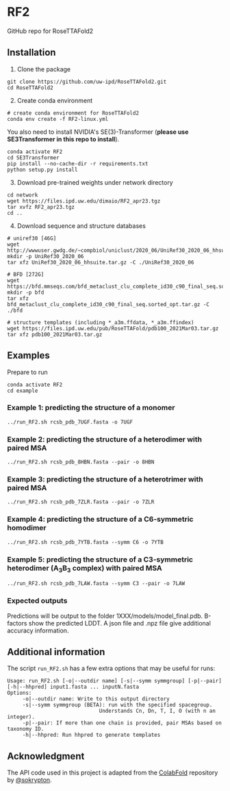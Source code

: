 # RF2
GitHub repo for RoseTTAFold2

## Installation

1. Clone the package
```
git clone https://github.com/uw-ipd/RoseTTAFold2.git
cd RoseTTAFold2
```

2. Create conda environment
```
# create conda environment for RoseTTAFold2
conda env create -f RF2-linux.yml
```
You also need to install NVIDIA's SE(3)-Transformer (**please use SE3Transformer in this repo to install**).
```
conda activate RF2
cd SE3Transformer
pip install --no-cache-dir -r requirements.txt
python setup.py install
```

3. Download pre-trained weights under network directory
```
cd network
wget https://files.ipd.uw.edu/dimaio/RF2_apr23.tgz
tar xvfz RF2_apr23.tgz
cd ..
```

4. Download sequence and structure databases
```
# uniref30 [46G]
wget http://wwwuser.gwdg.de/~compbiol/uniclust/2020_06/UniRef30_2020_06_hhsuite.tar.gz
mkdir -p UniRef30_2020_06
tar xfz UniRef30_2020_06_hhsuite.tar.gz -C ./UniRef30_2020_06

# BFD [272G]
wget https://bfd.mmseqs.com/bfd_metaclust_clu_complete_id30_c90_final_seq.sorted_opt.tar.gz
mkdir -p bfd
tar xfz bfd_metaclust_clu_complete_id30_c90_final_seq.sorted_opt.tar.gz -C ./bfd

# structure templates (including *_a3m.ffdata, *_a3m.ffindex)
wget https://files.ipd.uw.edu/pub/RoseTTAFold/pdb100_2021Mar03.tar.gz
tar xfz pdb100_2021Mar03.tar.gz
```

## Examples
Prepare to run
```
conda activate RF2
cd example
```

### Example 1: predicting the structure of a monomer
```
../run_RF2.sh rcsb_pdb_7UGF.fasta -o 7UGF
```

### Example 2: predicting the structure of a heterodimer with paired MSA
```
../run_RF2.sh rcsb_pdb_8HBN.fasta --pair -o 8HBN
```

### Example 3: predicting the structure of a heterotrimer with paired MSA
```
../run_RF2.sh rcsb_pdb_7ZLR.fasta --pair -o 7ZLR
```

### Example 4: predicting the structure of a C6-symmetric homodimer
```
../run_RF2.sh rcsb_pdb_7YTB.fasta --symm C6 -o 7YTB
```

### Example 5: predicting the structure of a C3-symmetric heterodimer (A<sub>3</sub>B<sub>3</sub> complex) with paired MSA
```
../run_RF2.sh rcsb_pdb_7LAW.fasta --symm C3 --pair -o 7LAW
```

### Expected outputs
Predictions will be output to the folder 1XXX/models/model_final.pdb.  B-factors show the predicted LDDT.
A json file and .npz file give additional accuracy information.

## Additional information
The script `run_RF2.sh` has a few extra options that may be useful for runs:
```
Usage: run_RF2.sh [-o|--outdir name] [-s|--symm symmgroup] [-p|--pair] [-h|--hhpred] input1.fasta ... inputN.fasta
Options:
     -o|--outdir name: Write to this output directory
     -s|--symm symmgroup (BETA): run with the specified spacegroup.
                              Understands Cn, Dn, T, I, O (with n an integer).
     -p|--pair: If more than one chain is provided, pair MSAs based on taxonomy ID.
     -h|--hhpred: Run hhpred to generate templates
```

## Acknowledgment
The API code used in this project is adapted from the [ColabFold](https://github.com/sokrypton/ColabFold) repository by [@sokrypton](https://github.com/sokrypton).